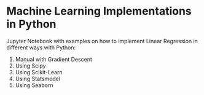 # Machine Learning Implementations in Python

Jupyter Notebook with examples on how to implement Linear Regression in different ways with Python:

1. Manual with Gradient Descent
2. Using Scipy 
3. Using Scikit-Learn
4. Using Statsmodel
5. Using Seaborn 

